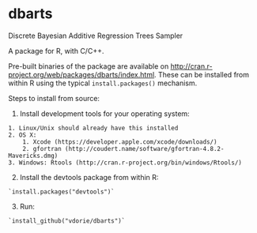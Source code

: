 dbarts
======

Discrete Bayesian Additive Regression Trees Sampler

A package for R, with C/C++.

Pre-built binaries of the package are available on http://cran.r-project.org/web/packages/dbarts/index.html. These can be installed from within R using the typical `install.packages()` mechanism.

Steps to install from source:

  1. Install development tools for your operating system:

    1. Linux/Unix should already have this installed
    2. OS X:
        1. Xcode (https://developer.apple.com/xcode/downloads/)
        2. gfortran (http://coudert.name/software/gfortran-4.8.2-Mavericks.dmg)
    3. Windows: Rtools (http://cran.r-project.org/bin/windows/Rtools/)

  2. Install the devtools package from within R:

    `install.packages("devtools")`

  3. Run:

    `install_github("vdorie/dbarts")`
